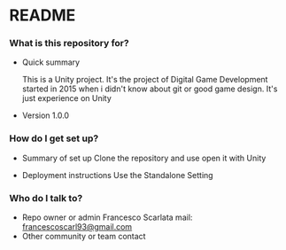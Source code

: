 # README #


### What is this repository for? ###

* Quick summary

	This is a Unity project. 
It's the project of Digital Game Development started in 2015 when i didn't know about git or good game design.
It's just experience on Unity
* Version
1.0.0

### How do I get set up? ###

* Summary of set up
Clone the repository and use open it with Unity

* Deployment instructions
Use the Standalone Setting


### Who do I talk to? ###

* Repo owner or admin
Francesco Scarlata
mail: francescoscarl93@gmail.com
* Other community or team contact
